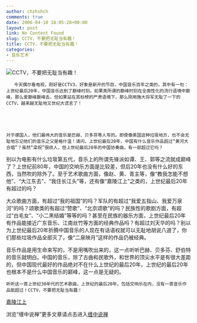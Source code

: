```yaml
---
author: chzhshch
comments: true
date: 2006-04-10 18:05:28+00:00
layout: post
link: No Content Found
slug: CCTV，不要把无耻当有趣！
title: CCTV，不要把无耻当有趣！
categories:
- 音乐艺术
---
```


			

                                                                  




![CCTV，不要把无耻当有趣！](http://simg.sinajs.cn/blog7style/images/common/sg_trans.gif)




                                                                    




                                                                   




       今天偶尔看电视，刚好是CCTV3，好象是新开的节目，中国音乐百年之类的，其中有一句：上世纪最后20年，中国音乐达到了巅峰时刻。如果真所谓的巅峰时刻在全面性化的流行语境中巅峰，那么爱巅峰巅峰去，但如果站在其标榜的严肃语境下，那么刚用施大将军无耻了一下的CCTV，越来越无耻地又世纪大谎言了！




  
    对于德国人，他们最伟大的音乐是巴赫、贝多芬等人写的。即使像美国这种垃圾地方，也不会无耻地忘记他们的音乐之父是格什温！请问，上世纪最后20年，中国有什么音乐作品超过“黄河大合唱”？虽然“梁祝”很烦人，但上世纪最后20年的中国协奏曲，有一部超过它吗？  
  
   别以为电影有什么垃圾第五代，音乐上的所谓先锋派如谭、王、郭等之流就成巅峰了？上世纪前80年，中国的交响乐方面是比较差，但后20年也没有什么好的东西，当然吹的除外了。至于艺术歌曲方面，像赵、黄、青主等，像“教我怎能不想他”、“大江东去”、“我住长江头”等，还有像“嘉陵江上”之类的，上世纪最后20年有超过的吗？




  
  大众歌曲方面，有超过“我的祖国”的吗？军队的有超过“我爱五指山、我爱万泉河”的吗？颂歌类的有超过“赞歌”、“北京颂歌”的吗？民族性的歌剧方面，有超过“白毛女”、“小二黑结婚”等等的吗？甚至在民族的器乐方面，上世纪最后20年有作品能接近广东音乐、江南丝竹等方面的经典作品吗？有超过刘天华的吗？别以为上世纪最后20年折腾中国音乐的人现在有话语权就可以无耻地胡说八道了，你们那些垃圾作品全部灭了，像“二泉映月”这样的作品仍被经典。  
  
   音乐作品是用生命来写的，不是用嘴吹出来的，这一点听听巴赫、贝多芬、舒伯特的音乐就明白。中国的音乐，除了古曲和民歌外，和世界的顶尖水平是有很大差距的，但中国现代最好的作品绝对不在什么上世纪的最后20年，上世纪的最后20年也根本不是什么中国音乐的巅峰，这一点是无疑的。  
  
    听听这一首上世纪30年代的艺术歌曲，上世纪的最后20年，包括交响乐在内，没有一首音乐作品能超过！CCTV，不要把无耻当有趣！ 







[嘉陵江上](http://www.libnet.sh.cn/music/yyzx/hld/mp3/jljs.mp3)  













浏览“缠中说禅”更多文章请点击进入[缠中说禅](http://blog.sina.com.cn/m/chzhshch)















